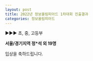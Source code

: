 ```yaml
---
layout: post
title: 2022년 정보올림피아드 1차대회 진출결과
categories: 정보올림피아드
---
```


▶▶▶ 초, 중, 고등부

**서울/경기지역  정*석 외  19명**

입상을 축하드립니다.
